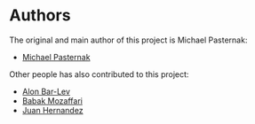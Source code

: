 Authors
=======

The original and main author of this project is Michael Pasternak:

* [Michael Pasternak](mailto:mishka8520@yahoo.com)

Other people has also contributed to this project:

* [Alon Bar-Lev](mailto:alonbl@redhat.com)
* [Babak Mozaffari](mailto:bmozaffa@redhat.com)
* [Juan Hernandez](mailto:juan.hernandez@redhat.com)
